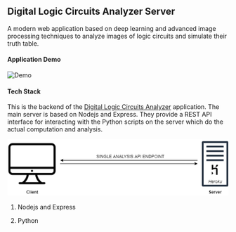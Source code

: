 ## Digital Logic Circuits Analyzer Server

A modern web application based on deep learning and advanced image processing techniques to analyze images of logic circuits and simulate their truth table.

#### Application Demo

![Demo](demo.gif)

#### Tech Stack

This is the backend of the [Digital Logic Circuits Analyzer](https://github.com/ahmedkrmn/Digital-Logic-Circuits-Analyzer) application. The main server is based on Nodejs and Express. They provide a REST API interface for interacting with the Python scripts on the server which do the actual computation and analysis.

![API](api_diagram.png)

1. Nodejs and Express

2. Python
